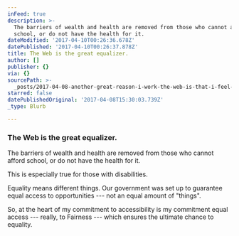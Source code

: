 ```yaml
---
inFeed: true
description: >-
  The barriers of wealth and health are removed from those who cannot afford
  school, or do not have the health for it.
dateModified: '2017-04-10T00:26:36.678Z'
datePublished: '2017-04-10T00:26:37.878Z'
title: The Web is the great equalizer.
author: []
publisher: {}
via: {}
sourcePath: >-
  _posts/2017-04-08-another-great-reason-i-work-the-web-is-that-i-feel-it-is-the.md
starred: false
datePublishedOriginal: '2017-04-08T15:30:03.739Z'
_type: Blurb

---
```

### The Web is the great equalizer.

The barriers of wealth and health are removed from those who cannot afford school, or do not have the health for it.

This is especially true for those with disabilities.

Equality means different things. Our government was set up to guarantee equal access to opportunities --- not an equal amount of "things".

So, at the heart of my commitment to accessibility is my commitment equal access --- really, to Fairness --- which ensures the ultimate chance to equality.